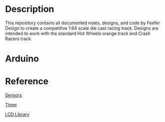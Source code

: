 # Description
This repository contains all documented notes, designs, and code by Feefer Design
to create a competitive 1:64 scale die cast racing track. Designs are intended to
work with the standard Hot Wheels orange track and Crash Racers track.


# Arduino

# Reference

[Sensors](https://learn.adafruit.com/ir-breakbeam-sensors/arduino)


[Timer](https://learn.adafruit.com/toy-car-speed-timer/software)

[LCD Library](https://www.amazon.com/clouddrive/share/LI7UI3yUrjTky26cLQYxvdobJQenbPcaAtqVkMBlICd)

